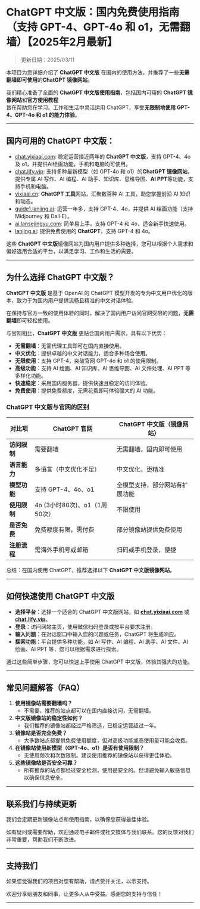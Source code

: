 # ChatGPT 中文版：国内免费使用指南（支持 GPT-4、GPT-4o 和 o1，无需翻墙）【2025年2月最新】

> 更新日期：2025/03/11   

本项目为您详细介绍了 **ChatGPT 中文版** 在国内的使用方法，并推荐了一些**无需翻墙即可使用**的**ChatGPT 镜像网站**。

我们精心准备了全面的 **ChatGPT 中文版使用指南**，包括国内可用的 **ChatGPT 镜像网站**和**官方使用教程**   
旨在帮助您在学习、工作和生活中灵活运用 ChatGPT，享受**无限制地使用 GPT-4、GPT-4o 和 o1 的能力体验**。

---

## 国内可用的 ChatGPT 中文版：

- [chat.yixiaai.com](https://chat.yixiaai.com/): 稳定运营接近两年的 **ChatGPT 中文版**，支持 GPT-4、4o 及 o1，并提供AI绘画功能，手机和电脑均可使用。
- [chat.lify.vip](https://www.yixiaai.com/): 支持多种最新模型（如 GPT-4o 和 o1）的**ChatGPT 镜像网站**，提供专属 AI 写作、AI 编程、AI 助手、知识库、思维导图、**AI PPT**等功能，支持手机和电脑。
- [yixiaai.cn](https://yixiaai.cn/): **ChatGPT 工具**网站，汇聚数百种 AI 工具，助您掌握前沿 AI 知识和动态。
- [guide1.lanjing.ai](https://guide1.lanjing.ai/): 运营一年多，支持 GPT-4、4o，并提供 AI 绘画功能（支持 Midjourney 和 Dall·E）。
- [ai.lansejingyu.com](https://ai.lansejingyu.com/): 简单易上手，支持 GPT-4 和 4o，适合新手快速使用。
- [lanjing.ai](https://lanjing.ai/): 提供免费使用的 **ChatGPT**，支持 GPT-4 和 4o。

这些 **ChatGPT 中文版**镜像网站为国内用户提供多种选择，您可以根据个人需求和偏好选用合适的平台，以满足学习、工作和生活的需要。

---

## 为什么选择 ChatGPT 中文版？

**ChatGPT 中文版** 是基于 OpenAI 的 ChatGPT 模型开发的专为中文用户优化的版本，致力于为国内用户提供流畅且精准的中文对话体验。

在保持与官方一致的使用体验的同时，解决了国内用户访问官网受限的问题，**无需翻墙**即可轻松使用。

与官网相比，**ChatGPT 中文版** 更贴合国内用户需求，具有以下优势：

- **无需翻墙**：无需代理工具即可在国内直接使用。
- **中文优化**：提供卓越的中文对话能力，适合多种场合使用。
- **无限使用**：支持 GPT-4，突破官网 GPT-4o 和 o1 的使用限制。
- **高级功能**：支持 AI 绘画、AI 知识库、AI 思维导图、AI 文件处理、AI PPT 等多样化功能。
- **快速稳定**：采用国内服务器，提供快速且稳定的访问体验。
- **免费使用**：提供免费额度，无需花费即可体验强大的 AI 功能。

### ChatGPT 中文版与官网的区别

| 对比项 | ChatGPT 官网 | ChatGPT 中文版（镜像网站）|
|-------- |-------- |-------- |
| **访问限制** | 需要翻墙 | 无需翻墙，国内即可使用 |
| **语言能力** | 多语言（中文优化不足） | 中文优化，更精准 |
| **模型功能** | 支持 GPT-4、4o、o1 | 全模型支持，部分网站有扩展功能 |
| **使用限制** | 4o (3小时80次)、o1（1周50次） | 不限使用 |
| **是否免费** | 免费额度有限，需付费 | 部分镜像站提供免费使用 |
| **注册流程** | 需海外手机号或邮箱 | 扫码或手机登录，便捷 |

总结：在国内使用 ChatGPT，推荐选择以下 **ChatGPT 中文版镜像网站**。

---

## 如何快速使用 ChatGPT 中文版

- **选择平台**：选择一个适合的 ChatGPT 中文版网站，如 **[chat.yixiaai.com](https://chat.yixiaai.com/)** 或 **[chat.lify.vip](https://www.yixiaai.com/)**。
- **登录**：访问网站主页，使用微信扫码登录或按平台要求注册。
- **输入问题**：在对话窗口中输入您的问题或任务，ChatGPT 将生成响应。
- **探索功能**：平台提供多种功能，如 AI 写作、AI 编程、AI 助手、AI 文件、AI 绘画、AI PPT 等，您可以根据需求进行探索。

通过这些简单步骤，您可以快速上手使用 ChatGPT 中文版，体验其强大的功能。

---

## 常见问题解答（FAQ）

1. **使用镜像站需要翻墙吗？**
   - 不需要，推荐的站点都可以在国内直接访问，无需翻墙。
2. **中文版镜像站的稳定性如何？**
   - 我们推荐的镜像站都经过严格筛选，已稳定运营超过一年。
3. **镜像站是否完全免费？**
   - 大多数站点都提供免费使用额度，但对高级功能或高使用量可能会收费。
4. **在镜像站使用新模型（GPT-4o、o1）是否有使用限制？**
   - 无使用频次和次数限制。建议使用推荐的镜像站以获得更佳体验。
5. **这些镜像站是否安全可靠？**
   - 所有推荐的站点都经过安全检测，使用是安全的。但请避免输入敏感信息以确保信息安全。

---

## 联系我们与持续更新

我们会定期更新镜像站点和使用指南，以确保您获得最佳体验。

如有疑问或需要帮助，欢迎通过电子邮件或社交媒体与我们联系。您的反馈对我们非常重要，帮助我们不断改进。

---

## 支持我们

如果您觉得我们的项目对您有帮助，请点赞并关注，以示支持。

欢迎分享给朋友和同事，让更多人从中受益。感谢您的支持与信任！

---
